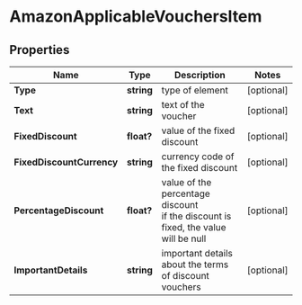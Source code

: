 # AmazonApplicableVouchersItem


## Properties

| Name | Type | Description | Notes |
|------------ | ------------- | ------------- | -------------|
**Type** | **string** | type of element |[optional]|
**Text** | **string** | text of the voucher |[optional]|
**FixedDiscount** | **float?** | value of the fixed discount |[optional]|
**FixedDiscountCurrency** | **string** | currency code of the fixed discount |[optional]|
**PercentageDiscount** | **float?** | value of the percentage discount<br>if the discount is fixed, the value will be null |[optional]|
**ImportantDetails** | **string** | important details about the terms of discount vouchers |[optional]|